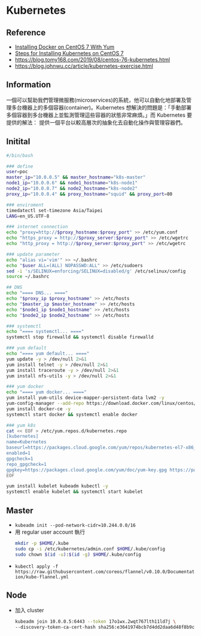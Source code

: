 # Kubernetes
## Reference
- [Installing Docker on CentOS 7 With Yum](https://phoenixnap.com/kb/how-to-install-docker-centos-7)
- [Steps for Installing Kubernetes on CentOS 7](https://phoenixnap.com/kb/how-to-install-kubernetes-on-centos)
- https://blog.tomy168.com/2019/08/centos-76-kubernetes.html
- https://blog.johnwu.cc/article/kubernetes-exercise.html

## Information
一個可以幫助我們管理微服務(microservices)的系統，他可以自動化地部署及管理多台機器上的多個容器(container)。Kubernetes 想解決的問題是：「手動部署多個容器到多台機器上並監測管理這些容器的狀態非常麻煩。」而 Kubernetes 要提供的解法： 提供一個平台以較高層次的抽象化去自動化操作與管理容器們。

## Initital
```bash
#/bin/bash

### define
user=poc
master_ip="10.0.0.5" && master_hostname="k8s-master"
node1_ip="10.0.0.6" && node1_hostname="k8s-node1"
node2_ip="10.0.0.7" && node2_hostname="k8s-node2"
proxy_ip="10.0.0.4" && proxy_hostname="squid" && proxy_port=80

### enviroment
timedatectl set-timezone Asia/Taipei
LANG=en_US.UTF-8

### internet connection
echo "proxy=http://$proxy_hostname:$proxy_port" >> /etc/yum.conf
echo "https_proxy = http://$proxy_server:$proxy_port" >> /etc/wgetrc
echo "http_proxy = http://$proxy_server:$proxy_port" >> /etc/wgetrc

### update parameter
echo "alias vi='vim'" >> ~/.bashrc
echo "$user ALL=(ALL) NOPASSWD:ALL" >> /etc/sudoers
sed -i 's/SELINUX=enforcing/SELINUX=disabled/g' /etc/selinux/config
source ~/.bashrc

## DNS
echo "==== DNS... ===="
echo "$proxy_ip $proxy_hostname" >> /etc/hosts
echo "$master_ip $master_hostname" >> /etc/hosts
echo "$node1_ip $node1_hostname" >> /etc/hosts
echo "$node2_ip $node2_hostname" >> /etc/hosts

### systemctl
echo "==== systemctl... ===="
systemctl stop firewalld && systemctl disable firewalld

### yum default
echo "==== yum default... ===="
yum update -y > /dev/null 2>&1
yum install telnet -y > /dev/null 2>&1
yum install traceroute -y > /dev/null 2>&1
yum install nfs-utils -y > /dev/null 2>&1

### yum docker
echo "==== yum docker... ===="
yum install yum-utils device-mapper-persistent-data lvm2 -y
yum-config-manager --add-repo https://download.docker.com/linux/centos/docker-ce.repo
yum install docker-ce -y
systemctl start docker && systemctl enable docker

### yum k8s
cat << EOF > /etc/yum.repos.d/kubernetes.repo
[kubernetes]
name=Kubernetes
baseurl=https://packages.cloud.google.com/yum/repos/kubernetes-el7-x86_64
enabled=1
gpgcheck=1
repo_gpgcheck=1
gpgkey=https://packages.cloud.google.com/yum/doc/yum-key.gpg https://packages.cloud.google.com/yum/doc/rpm-package-key.gpg
EOF

yum install kubelet kubeadm kubectl -y
systemctl enable kubelet && systemctl start kubelet
```

## Master
- `kubeadm init --pod-network-cidr=10.244.0.0/16`
- 用 regular user account 執行
    ```bash
    mkdir -p $HOME/.kube
    sudo cp -i /etc/kubernetes/admin.conf $HOME/.kube/config
    sudo chown $(id -u):$(id -g) $HOME/.kube/config
    ```
- `kubectl apply -f https://raw.githubusercontent.com/coreos/flannel/v0.10.0/Documentation/kube-flannel.yml`

## Node
- 加入 cluster
    ```bash
    kubeadm join 10.0.0.5:6443 --token 17o1wx.2wqt767lth11ld7j \
    --discovery-token-ca-cert-hash sha256:e3641974bcb7d4dd2daa6d48f8b9c4a7b5050e0e5d0b8827ca9f0765a6c880ef
    ```